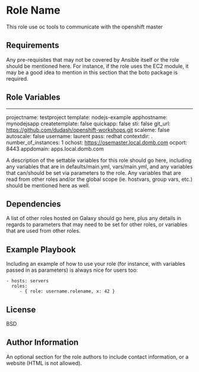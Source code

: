 Role Name
=========

This role use oc tools to communicate with the openshift master

Requirements
------------

Any pre-requisites that may not be covered by Ansible itself or the role should be mentioned here. For instance, if the role uses the EC2 module, it may be a good idea to mention in this section that the boto package is required.

Role Variables
--------------

---
projectname: testproject
template: nodejs-example
apphostname: mynodejsapp
createtemplate: false
quickapp: false
sti: false
git_url: https://github.com/dudash/openshift-workshops.git
scaleme: false
autoscale: false
username: laurent
pass: redhat
contextdir: .
number_of_instances: 1
ochost: https://osemaster.local.domb.com
ocport: 8443
appdomain: apps.local.domb.com


A description of the settable variables for this role should go here, including any variables that are in defaults/main.yml, vars/main.yml, and any variables that can/should be set via parameters to the role. Any variables that are read from other roles and/or the global scope (ie. hostvars, group vars, etc.) should be mentioned here as well.

Dependencies
------------

A list of other roles hosted on Galaxy should go here, plus any details in regards to parameters that may need to be set for other roles, or variables that are used from other roles.

Example Playbook
----------------

Including an example of how to use your role (for instance, with variables passed in as parameters) is always nice for users too:

    - hosts: servers
      roles:
         - { role: username.rolename, x: 42 }

License
-------

BSD

Author Information
------------------

An optional section for the role authors to include contact information, or a website (HTML is not allowed).

